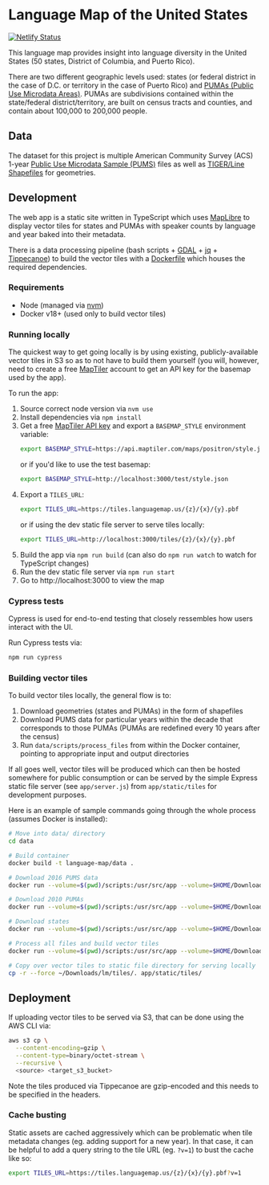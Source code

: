 # Language Map of the United States
[![Netlify Status](https://api.netlify.com/api/v1/badges/10213b7f-0e91-4247-ade2-48b7d3dfcf5e/deploy-status)](https://app.netlify.com/sites/sweet-dodol-bd59bc/deploys)

This language map provides insight into language diversity in the United States (50 states, District of Columbia, and Puerto Rico).

There are two different geographic levels used: states (or federal district in the case of D.C. or territory in the case of Puerto Rico) and [PUMAs (Public Use Microdata Areas)](https://www.census.gov/geo/reference/puma.html). PUMAs are subdivisions contained within the state/federal district/territory, are built on census tracts and counties, and contain about 100,000 to 200,000 people.

## Data

The dataset for this project is multiple American Community Survey (ACS) 1-year [Public Use Microdata Sample (PUMS)](https://www.census.gov/programs-surveys/acs/microdata.html) files as well as [TIGER/Line Shapefiles](https://www.census.gov/geographies/mapping-files/time-series/geo/tiger-line-file.html) for geometries.

## Development

The web app is a static site written in TypeScript which uses [MapLibre](https://maplibre.org/) to display vector tiles for states and PUMAs with speaker counts by language and year baked into their metadata.

There is a data processing pipeline (bash scripts + [GDAL](https://gdal.org/) + [jq](https://stedolan.github.io/jq/) + [Tippecanoe](https://github.com/mapbox/tippecanoe)) to build the vector tiles with a [Dockerfile](./data/Dockerfile) which houses the required dependencies. 

### Requirements
- Node (managed via [nvm](https://github.com/nvm-sh/nvm))
- Docker v18+ (used only to build vector tiles)

### Running locally

The quickest way to get going locally is by using existing, publicly-available vector tiles in S3 so as to not have to build them yourself (you will, however, need to create a free [MapTiler](https://www.maptiler.com/) account to get an API key for the basemap used by the app).

To run the app:

1. Source correct node version via `nvm use`
1. Install dependencies via `npm install`
1. Get a free [MapTiler API key](https://cloud.maptiler.com/account/keys/) and export a `BASEMAP_STYLE` environment variable:
    ```bash
    export BASEMAP_STYLE=https://api.maptiler.com/maps/positron/style.json?key=<your_api_key_here>
    ```
    or if you'd like to use the test basemap:
    ```bash
    export BASEMAP_STYLE=http://localhost:3000/test/style.json
    ```
1. Export a `TILES_URL`:
    ```bash
    export TILES_URL=https://tiles.languagemap.us/{z}/{x}/{y}.pbf
    ```
    or if using the dev static file server to serve tiles locally:
    ```bash
    export TILES_URL=http://localhost:3000/tiles/{z}/{x}/{y}.pbf
    ```
1. Build the app via `npm run build` (can also do `npm run watch` to watch for TypeScript changes)
1. Run the dev static file server via `npm run start`
1. Go to http://localhost:3000 to view the map

### Cypress tests

Cypress is used for end-to-end testing that closely ressembles how users interact with the UI.

Run Cypress tests via:
```bash
npm run cypress
```

### Building vector tiles

To build vector tiles locally, the general flow is to:

1. Download geometries (states and PUMAs) in the form of shapefiles
1. Download PUMS data for particular years within the decade that corresponds to those PUMAs (PUMAs are redefined every 10 years after the census)
1. Run `data/scripts/process_files` from within the Docker container, pointing to appropriate input and output directories

If all goes well, vector tiles will be produced which can then be hosted somewhere for public consumption or can be served by the simple Express static file server (see `app/server.js`) from `app/static/tiles` for development purposes.

Here is an example of sample commands going through the whole process (assumes Docker is installed):

```bash
# Move into data/ directory
cd data

# Build container
docker build -t language-map/data .

# Download 2016 PUMS data
docker run --volume=$(pwd)/scripts:/usr/src/app --volume=$HOME/Downloads/lm:/tmp language-map/data bash -c "./download_pums https://www2.census.gov/programs-surveys/acs/data/pums/2016/1-Year/ /tmp/pums/2016"

# Download 2010 PUMAs
docker run --volume=$(pwd)/scripts:/usr/src/app --volume=$HOME/Downloads/lm:/tmp language-map/data bash -c "./download_pumas https://www2.census.gov/geo/tiger/TIGER2020/PUMA/ /tmp/shapefiles/"

# Download states
docker run --volume=$(pwd)/scripts:/usr/src/app --volume=$HOME/Downloads/lm:/tmp language-map/data bash -c "./download_states https://www2.census.gov/geo/tiger/TIGER2020/STATE/ /tmp/shapefiles/"

# Process all files and build vector tiles
docker run --volume=$(pwd)/scripts:/usr/src/app --volume=$HOME/Downloads/lm:/tmp language-map/data bash -c "./process_files --pums /tmp/pums --geom /tmp/shapefiles --output /tmp/tiles"

# Copy over vector tiles to static file directory for serving locally
cp -r --force ~/Downloads/lm/tiles/. app/static/tiles/
```

## Deployment

If uploading vector tiles to be served via S3, that can be done using the AWS CLI via:
```bash
aws s3 cp \
  --content-encoding=gzip \
  --content-type=binary/octet-stream \
  --recursive \
  <source> <target_s3_bucket>
```

Note the tiles produced via Tippecanoe are gzip-encoded and this needs to be specified in the headers.

### Cache busting

Static assets are cached aggressively which can be problematic when tile metadata changes (eg. adding support for a new year). In that case, it can be helpful to add a query string to the tile URL (eg. `?v=1`) to bust the cache like so:
```bash
export TILES_URL=https://tiles.languagemap.us/{z}/{x}/{y}.pbf?v=1
```
